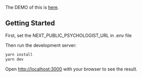 The DEMO of this is [here](https://psychologists-ten.vercel.app/psychologists).

## Getting Started

First,
set the NEXT_PUBLIC_PSYCHOLOGIST_URL in .env file

Then run the development server:

```bash
yarn install
yarn dev
```


Open [http://localhost:3000](http://localhost:3000) with your browser to see the result.